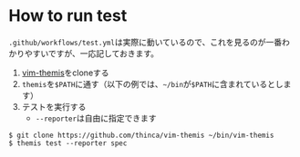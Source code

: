 # How to run test

`.github/workflows/test.yml`は実際に動いているので、これを見るのが一番わかりやすいですが、一応記しておきます。

1. [vim-themis](https://github.com/thinca/vim-themis)をcloneする
1. `themis`を`$PATH`に通す（以下の例では、`~/bin`が`$PATH`に含まれているとします）
1. テストを実行する
    - `--reporter`は自由に指定できます

```shell-session
$ git clone https://github.com/thinca/vim-themis ~/bin/vim-themis
$ themis test --reporter spec
```
